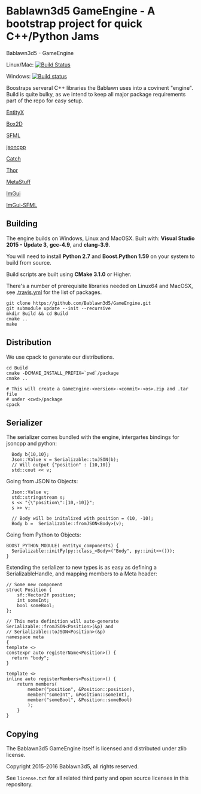 # Bablawn3d5 GameEngine - A bootstrap project for quick C++/Python Jams

Bablawn3d5 - GameEngine

Linux/Mac: [![Build Status](https://travis-ci.org/Bablawn3d5/GameEngine.svg?branch=master)](https://travis-ci.org/Bablawn3d5/GameEngine) 

Windows: [![Build status](https://ci.appveyor.com/api/projects/status/4kyg48lhpudisk6f/branch/master?svg=true)](https://ci.appveyor.com/project/PHEN-/gameengine/branch/master)

Boostraps serveral C++ libraries the Bablawn uses into a covinent "engine". Build is quite bulky, as we intend to keep all major package requirements part of the repo for easy setup.

[EntityX](https://github.com/alecthomas/entityx)

[Box2D](https://github.com/erincatto/Box2D)

[SFML](https://github.com/SFML/SFML)

[jsoncpp](https://github.com/open-source-parsers/jsoncpp.git)

[Catch](https://github.com/philsquared/Catch)

[Thor](https://github.com/Bromeon/Thor)

[MetaStuff](https://github.com/EliasD/MetaStuff)

[ImGui](https://github.com/ocornut/imgui)

[ImGui-SFML](https://github.com/EliasD/imgui-sfml)

## Building

The engine builds on Windows, Linux and MacOSX. Built with:  **Visual Studio 2015 - Update 3**, **gcc-4.9**, and **clang-3.9**. 

You will need to install **Python 2.7** and **Boost.Python 1.59** on your system to build from source.

Build scripts are built using **CMake 3.1.0** or Higher.

There's a number of prerequisite libraries needed on Linux64 and MacOSX, see [.travis.yml](.travis.yml) for the list of packages.

```
git clone https://github.com/Bablawn3d5/GameEngine.git
git submodule update --init --recursive
mkdir Build && cd Build
cmake ..
make
```

## Distribution

We use cpack to generate our distributions.

```
cd Build
cmake -DCMAKE_INSTALL_PREFIX=`pwd`/package
cmake ..

# This will create a GameEngine-<version>-<commit>-<os>.zip and .tar file
# under <cwd>/package
cpack
```

##  Serializer

The serializer comes bundled with the engine, intergartes bindings for jsoncpp and python:


```
  Body b{10,10};
  Json::Value v = Serializable::toJSON(b);
  // Will output {"position" : [10,10]}
  std::cout << v;
```

Going from JSON to Objects:

```
  Json::Value v;
  std::stringstream s;
  s << "{\"position\":[10,-10]}";
  s >> v;

  // Body will be initalized with position = (10, -10);
  Body b =  Serializable::fromJSON<Body>(v);
```


Going from Python to Objects:

```
BOOST_PYTHON_MODULE(_entityx_components) {
  Serializable::initPy(py::class_<Body>("Body", py::init<>()));
}
```

Extending the serializer to new types is as easy as defining a SerializableHandle, and mapping members to a Meta header:

```
// Some new component
struct Position {
    sf::Vector2f position;
    int someInt;
    bool someBool;
};

// This meta definition will auto-generate Serializable::fromJSON<Position>(&p) and 
// Serializable::toJSON<Position>(&p) 
namespace meta
{
template <>
constexpr auto registerName<Position>() {
  return "body";
}

template <>
inline auto registerMembers<Position>() {
    return members(
        member("position", &Position::position),
        member("someInt", &Position::someInt),
        member("someBool", &Position::someBool)
        );
    }
}

```

## Copying

The Bablawn3d5 GameEngine itself is licensed and distributed under zlib license.

Copyright 2015-2016 Bablawn3d5, all rights reserved.

See `license.txt` for all related third party and open source licenses in this repository.
